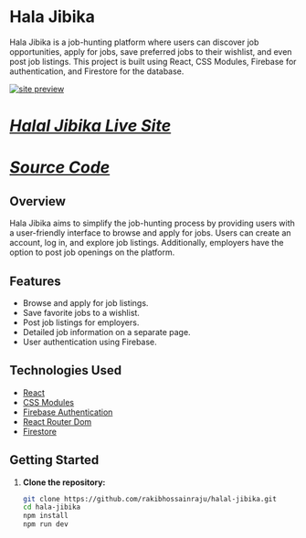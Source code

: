 # Hala Jibika

Hala Jibika is a job-hunting platform where users can discover job opportunities, apply for jobs, save preferred jobs to their wishlist, and even post job listings. This project is built using React, CSS Modules, Firebase for authentication, and Firestore for the database.

<a href="https://www.w3schools.com" target="_blank"><img src="https://i.ibb.co/tXW58nK/site-preview.png" alt="site preview" /></a>


# *[Halal Jibika Live Site](https://halal-jibika-22.netlify.app/ )*
# *[Source Code](https://github.com/rakibhossainraju/halal-jibika)*

## Overview

Hala Jibika aims to simplify the job-hunting process by providing users with a user-friendly interface to browse and apply for jobs. Users can create an account, log in, and explore job listings. Additionally, employers have the option to post job openings on the platform.

## Features

- Browse and apply for job listings.
- Save favorite jobs to a wishlist.
- Post job listings for employers.
- Detailed job information on a separate page.
- User authentication using Firebase.

## Technologies Used

- [React](https://reactjs.org/)
- [CSS Modules](https://github.com/css-modules/css-modules)
- [Firebase Authentication](https://firebase.google.com/docs/auth)
- [React Router Dom](https://reactrouter.com/)
- [Firestore](https://firebase.google.com/docs/firestore)

## Getting Started

1. **Clone the repository:**

   ```bash
   git clone https://github.com/rakibhossainraju/halal-jibika.git
   cd hala-jibika
   npm install
   npm run dev

